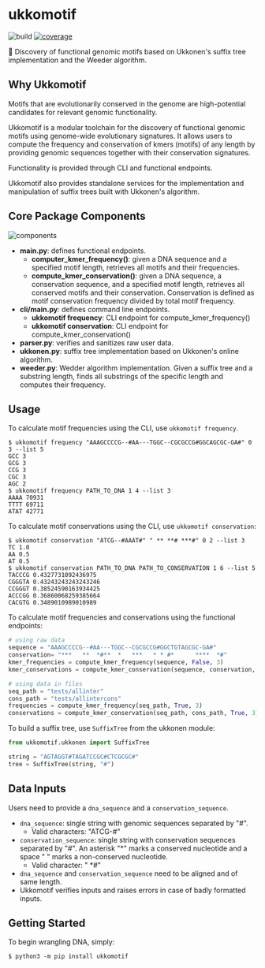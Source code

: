 # ukkomotif

![build](https://github.com/bpenteado/ukkomotif/actions/workflows/build.yml/badge.svg) [![coverage](https://codecov.io/gh/bpenteado/ukkomotif/branch/main/graph/badge.svg?token=IEAQUAHQ68)](https://codecov.io/gh/bpenteado/ukkomotif)

:dna: Discovery of functional genomic motifs based on Ukkonen's suffix tree implementation and the Weeder algorithm.

## Why Ukkomotif

Motifs that are evolutionarily conserved in the genome are high-potential candidates for relevant genomic functionality.

Ukkomotif is a modular toolchain for the discovery of functional genomic motifs using genome-wide evolutionary signatures. It allows users to compute the frequency and conservation of kmers (motifs) of any length by providing genomic sequences together with their conservation signatures.

Functionality is provided through CLI and functional endpoints.

Ukkomotif also provides standalone services for the implementation and manipulation of suffix trees built with Ukkonen's algorithm.


## Core Package Components

![components](_static/components.png)

- **main.py**: defines functional endpoints.
    * **computer_kmer_frequency()**: given a DNA sequence and a specified motif length, retrieves all motifs and their frequencies.
    * **compute_kmer_conservation()**: given a DNA sequence, a conservation sequence, and a specified motif length, retrieves all conserved motifs and their conservation. Conservation is defined as motif conservation frequency divided by total motif frequency.
- **cli/main.py**: defines command line endpoints.
    * **ukkomotif frequency**: CLI endpoint for compute_kmer_frequency()
    * **ukkomotif conservation**: CLI endpoint for compute_kmer_conservation()
- **parser.py**: verifies and sanitizes raw user data.
- **ukkonen.py**: suffix tree implementation based on Ukkonen's online algorithm.
- **weeder.py**: Wedder algorithm implementation. Given a suffix tree and a substring length, finds all substrings of the specific length and computes their frequency.

## Usage

To calculate motif frequencies using the CLI, use `ukkomotif frequency`.
```console
$ ukkomotif frequency "AAAGCCCCG--#AA---TGGC--CGCGCCG#GGCAGCGC-GA#" 0 3 --list 5
GCC 3
GCG 3
CCG 3
CGC 3
AGC 2
$ ukkomotif frequency PATH_TO_DNA 1 4 --list 3
AAAA 70931
TTTT 69711
ATAT 42771
```

To calculate motif conservations using the CLI, use `ukkomotif conservation`:
```console
$ ukkomotif conservation "ATCG--#AAAT#" " ** **# ***#" 0 2 --list 3
TC 1.0
AA 0.5
AT 0.5
$ ukkomotif conservation PATH_TO_DNA PATH_TO_CONSERVATION 1 6 --list 5
TACCCG 0.4327731092436975
CGGGTA 0.43243243243243246
CCGGGT 0.38524590163934425
ACCCGG 0.36860068259385664
CACGTG 0.3489010989010989
```

To calculate motif frequencies and conservations using the functional endpoints:
```python
# using raw data
sequence = "AAAGCCCCG--#AA---TGGC--CGCGCCG#GGCTGTAGCGC-GA#"
conservation= "***   **  *#**  *   ***   * * #*      ****  *#"
kmer_frequencies = compute_kmer_frequency(sequence, False, 3)
kmer_conservations = compute_kmer_conservation(sequence, conservation, False, 3)

# using data in files
seq_path = "tests/allinter"
cons_path = "tests/allintercons"
frequencies = compute_kmer_frequency(seq_path, True, 3)
conservations = compute_kmer_conservation(seq_path, cons_path, True, 3)
```

To build a suffix tree, use `SuffixTree` from the ukkonen module:
```python
from ukkomotif.ukkonen import SuffixTree

string = "AGTAGGT#TAGATCCGC#CTCGCGC#"
tree = SuffixTree(string, "#")
```

## Data Inputs

Users need to provide a `dna_sequence` and a `conservation_sequence`.
- `dna_sequence`: single string with genomic sequences separated by "#". 
    * Valid characters: "ATCG-#"
- `conservation_sequence`: single string with conservation sequences separated by "#". An asterisk "*" marks a conserved nucleotide and a space " " marks a non-conserved nucleotide.
    * Valid character: " *#"
- `dna_sequence` and `conservation_sequence` need to be aligned and of same length.
- Ukkomotif verifies inputs and raises errors in case of badly formatted inputs.

## Getting Started

To begin wrangling DNA, simply:
```console
$ python3 -m pip install ukkomotif
```